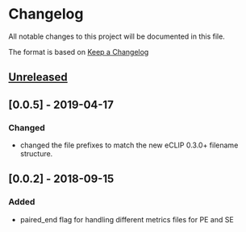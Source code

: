 # Changelog
All notable changes to this project will be documented in this file.

The format is based on [Keep a Changelog](http://keepachangelog.com/en/1.0.0/)

## [Unreleased]

## [0.0.5] - 2019-04-17
### Changed
- changed the file prefixes to match the new eCLIP 0.3.0+ filename structure.

## [0.0.2] - 2018-09-15

### Added
- paired_end flag for handling different metrics files for PE and SE

[Unreleased]: https://github.com/byee4/QC...HEAD

